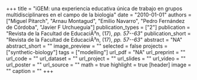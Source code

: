 +++
title = "iGEM: una experiencia educativa única de trabajo en grupos multidisciplinares en el campo de la biologia"
date = "2010-01-01"
authors = ["Miguel Pitarch", "Arnau Montagud", "Emilio Navarro", "Pedro Fernández de Córdoba", "Javier F Urchueguía"]
publication_types = ["2"]
publication = "Revista de la Facultad de EducaciÃ³n, (17), _pp. 57--63_"
publication_short = "Revista de la Facultad de EducaciÃ³n, (17), _pp. 57--63_"
abstract = "NA"
abstract_short = ""
image_preview = ""
selected = false
projects = ["synthetic-biology"]
tags = ["modelling"]
url_pdf = "NA"
url_preprint = ""
url_code = ""
url_dataset = ""
url_project = ""
url_slides = ""
url_video = ""
url_poster = ""
url_source = ""
math = true
highlight = true
[header]
image = ""
caption = ""
+++

